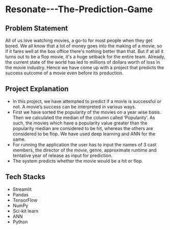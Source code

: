 # Resonate---The-Prediction-Game

## Problem Statement
All of us love watching movies, a go-to for most people when they get bored. We all know that a lot of money goes into the making of a movie, so if it fares well at the box office there's nothing better than that. But if at all it turns out to be a flop movie, it's a huge setback for the entire team. Already, the current state of the world has led to millions of dollars worth of loss in the movie industry. Hence we have come up with a project that predicts the success outcome of a movie even before its production.

## Project Explanation
- In this project, we have attempted to predict if a movie is successful or not. A movie’s success can be interpreted in various ways. 
- First we have sorted the popularity of the movies on a year wise basis. Then we calculated the median of the column called ‘Popularity’. As such, the movies which have a popularity value greater than the popularity median are considered to be hit, whereas the others are considered to be flop. We have used deep learning and ANN for the same.
- For running the application the user has to input the names of 3 cast members, the director of the movie, genre, approximate runtime and tentative year of release as input for prediction.
- The system predicts whether the movie would be a hit or flop.

## Tech Stacks
- Streamlit
- Pandas
- TensorFlow
- NumPy
- Sci-kit learn
- ANN
- Python
